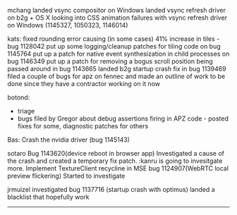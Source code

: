 mchang
        landed vsync compositor on Windows
        landed vsync refresh driver on b2g + OS X
        looking into CSS animation failures with vsync refresh driver on Windows (1145327, 1050323, 1146014)



kats:
        fixed rounding error causing (in some cases) 41% increase in tiles - bug 1128042
        put up some logging/cleanup patches for tiling code on bug 1145764
        put up a patch for native event synthesization in child processes on bug 1146349
        put up a patch for removing a bogus scroll position being passed around in bug 1143665
        landed b2g startup crash fix in bug 1139469
        filed a couple of bugs for apz on fennec and made an outline of work to be done since they have a contractor working on it now



botond:
  - triage
  - bugs filed by Gregor about debug assertions firing in APZ code
         - posted fixes for some, diagnostic patches for others



Bas:
        Crash the nvidia driver (bug 1145143)



sotaro
        Bug 1143620(device reboot in browser app) Investigated a cause of the crash and created a temporary fix patch. :kanru is going to invesitgate more.
        Implement TextureClient recycline in MSE
        bug 1124907(WebRTC local preview flickering) Started to investigate



jrmuizel
        investigated bug 1137716 (startup crash with optimus) landed a blacklist that hopefully work

________________


